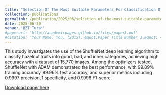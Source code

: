 ```yaml
---
title: "Selection Of The Most Suitable Parameters For Classification Of Hazelnut Fruit Using Shufflenet Deep Learning Algorithm"
collection: publications
permalink: /publication/2025/06/selection-of-the-most-suitable-parameters-for-classification-of-hazelnut-fruit-using-shufflenet-deep-learning-algorithm
date: 2025-06-30
venue: 'BZT Turan'
#paperurl: 'http://academicpages.github.io/files/paper3.pdf'
#citation: 'Your Name, You. (2015). &quot;Paper Title Number 3.&quot; <i>Journal 1</i>. 1(3).'
---
```

This study investigates the use of the ShuffleNet deep learning algorithm to classify hazelnut fruits into good, bad, and inner categories, achieving high accuracy with a dataset of 15,770 images. Among the optimizers tested, ShuffleNet with ADAM demonstrated the best performance, with 99.89% training accuracy, 99.96% test accuracy, and superior metrics including 0.9997 precision, 1 specificity, and 0.9998 F1-score.

[Download paper here](Selection%20of%20the%20most%20suitable%20parameters%20for%20classification%20of%20hazelnut%20using%20s.pdf)

